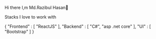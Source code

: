 Hi there I,m Md.Razibul Hasan👋

Stacks I love to work with

{
"Frontend"  : [ "ReactJS" ],
"Backend"  : [ "C#", "asp .net core" ],
"UI"       : [ "Bootstrap" ]
}
